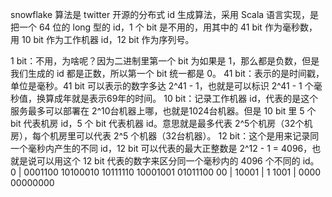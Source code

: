 snowflake 算法是 twitter 开源的分布式 id 生成算法，采用 Scala 语言实现，是把一个 64 位的 long 型的 id，1 个 bit 是不用的，用其中的 41 bit 作为毫秒数，用 10 bit 作为工作机器 id，12 bit 作为序列号。

1 bit：不用，为啥呢？因为二进制里第一个 bit 为如果是 1，那么都是负数，但是我们生成的 id 都是正数，所以第一个 bit 统一都是 0。
41 bit：表示的是时间戳，单位是毫秒。41 bit 可以表示的数字多达 2^41 - 1，也就是可以标识 2^41 - 1 个毫秒值，换算成年就是表示69年的时间。
10 bit：记录工作机器 id，代表的是这个服务最多可以部署在 2^10台机器上哪，也就是1024台机器。但是 10 bit 里 5 个 bit 代表机房 id，5 个 bit 代表机器 id。意思就是最多代表 2^5个机房（32个机房），每个机房里可以代表 2^5 个机器（32台机器）。
12 bit：这个是用来记录同一个毫秒内产生的不同 id，12 bit 可以代表的最大正整数是 2^12 - 1 = 4096，也就是说可以用这个 12 bit 代表的数字来区分同一个毫秒内的 4096 个不同的 id。
0 | 0001100 10100010 10111110 10001001 01011100 00 | 10001 | 1 1001 | 0000 00000000
